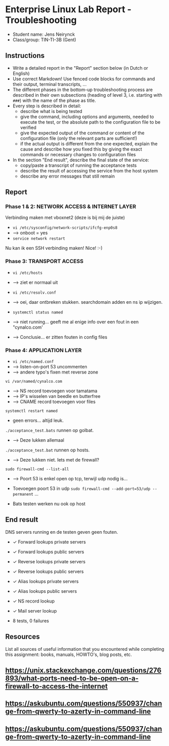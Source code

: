# Enterprise Linux Lab Report - Troubleshooting

- Student name: Jens Neirynck
- Class/group: TIN-TI-3B (Gent)

## Instructions

- Write a detailed report in the "Report" section below (in Dutch or English)
- Use correct Markdown! Use fenced code blocks for commands and their output, terminal transcripts, ...
- The different phases in the bottom-up troubleshooting process are described in their own subsections (heading of level 3, i.e. starting with `###`) with the name of the phase as title.
- Every step is described in detail:
    - describe what is being tested
    - give the command, including options and arguments, needed to execute the test, or the absolute path to the configuration file to be verified
    - give the expected output of the command or content of the configuration file (only the relevant parts are sufficient!)
    - if the actual output is different from the one expected, explain the cause and describe how you fixed this by giving the exact commands or necessary changes to configuration files
- In the section "End result", describe the final state of the service:
    - copy/paste a transcript of running the acceptance tests
    - describe the result of accessing the service from the host system
    - describe any error messages that still remain

## Report

### Phase 1 & 2: NETWORK ACCESS & INTERNET LAYER
Verbinding maken met vboxnet2 (deze is bij mij de juiste)
* `vi /etc/sysconfig/network-scripts/ifcfg-enp0s8`
* --> onboot = yes
* `service network restart`

Nu kan ik een SSH verbinding maken! Nice! :-) 

### Phase 3: TRANSPORT ACCESS
* `vi /etc/hosts`
* --> ziet er normaal uit

* `vi /etc/resolv.conf`
* --> oei, daar ontbreken stukken. searchdomain adden en ns ip wijzigen.

* `systemctl status named`
* --> niet running... geeft me al enige info over een fout in een "cynalco.com'
* --> Conclusie... er zitten fouten in config files

### Phase 4: APPLICATION LAYER
* `vi /etc/named.conf`
* --> listen-on-port 53 uncommenten
* --> andere typo's fixen met reverse zone

`vi /var/named/cynalco.com`
* --> NS record toevoegen voor tamatama
* --> IP's wisselen van beedle en butterfree
* --> CNAME record toevoegen voor files

`systemctl restart named`
* geen errors... altijd leuk.

`./acceptance_test.bats` runnen op golbat.
* --> Deze lukken allemaal

`./acceptance_test.bat` runnen op hosts.
* --> Deze lukken niet. Iets met de firewall?

`sudo firewall-cmd --list-all`
* --> Poort 53 is enkel open op tcp, terwijl udp nodig is...

* Toevoegen poort 53 in udp
`sudo firewall-cmd --add-port=53/udp --permanent`
...
* Bats testen werken nu ook op host

## End result
DNS servers running en de testen geven geen fouten.

 - ✓ Forward lookups private servers
 - ✓ Forward lookups public servers
 - ✓ Reverse lookups private servers
 - ✓ Reverse lookups public servers
 - ✓ Alias lookups private servers
 - ✓ Alias lookups public servers
 - ✓ NS record lookup
 - ✓ Mail server lookup

- 8 tests, 0 failures

## Resources

List all sources of useful information that you encountered while completing this assignment: books, manuals, HOWTO's, blog posts, etc.
## https://unix.stackexchange.com/questions/276893/what-ports-need-to-be-open-on-a-firewall-to-access-the-internet
## https://askubuntu.com/questions/550937/change-from-qwerty-to-azerty-in-command-line
## https://askubuntu.com/questions/550937/change-from-qwerty-to-azerty-in-command-line
